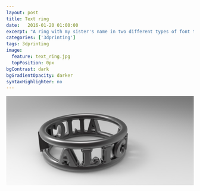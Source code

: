 ```yaml
---
layout: post
title: Text ring
date:   2016-01-20 01:00:00
excerpt: "A ring with my sister's name in two different types of font that I modelised using 3ds max and Z-brush and then printed in 3d in prime gray and in multicolor"
categories: ['3dprinting']
tags: 3dprinting
image:
  feature: text_ring.jpg
  topPosition: 0px
bgContrast: dark
bgGradientOpacity: darker
syntaxHighlighter: no
---
```



![alt text](/assets/images/hero/text_ring.jpg "Alicia")


